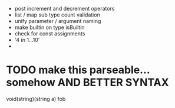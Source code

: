 - post increment and decrement operators
- list / map sub type count validation
- unify parameter / argument naming
- make builtin on type isBuiltin
- check for const assignments
- '4 in 1...10'
- 

# TODO make this parseable... somehow AND BETTER SYNTAX
void(string)(string a) fob

